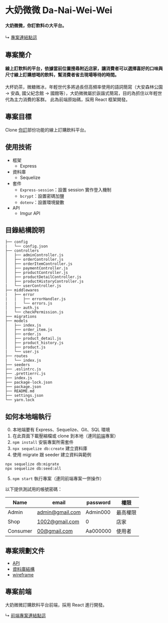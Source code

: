 # 大奶微微 Da-Nai-Wei-Wei

#### 大奶微微，你訂飲料の大平台。

↳ [專案連結點這](https://dev.d318dyc2vbskcy.amplifyapp.com/)

## 專案簡介

#### 線上訂飲料的平台，依據當前位置搜尋附近店家，讓消費者可以選擇喜好的口味與尺寸線上訂購想喝的飲料，幫消費者省去現場等待的時間。
大杯奶茶，微糖微冰，年輕世代多將過長但高頻率使用的語詞簡寫（大安森林公園 -> 安森, 國父紀念館 -> 國館等），大奶微微屬於詼諧式簡寫，目的為抓住以年輕世代為主力消費的客群。 此為前端原始碼，採用 React 框架開發。

## 專案目標

Clone [你訂](https://order.nidin.shop/)部份功能的線上訂購飲料平台。

## 使用技術

- 框架
  - Express
- 資料庫
  - Sequelize
- 套件
  - `Express-session`：設置 session 實作登入機制
  - `bcrypt`：設置密碼加鹽
  - `dotenv`：設置環境變數
- API
  - Imgur API

## 目錄結構說明
```
├── config                      
|   └── config.json
├── controllers                      
│   ├── adminController.js                
│   ├── orderController.js       
│   ├── orderItemController.js 
│   ├── paymentController.js
│   ├── productController.js
│   ├── productDetailController.js
│   ├── productHistoryController.js
|   └── userController.js
├── middlewares 
|   ├── error
|   |   ├── errorHandler.js
|   |   └── errors.js
│   ├── auth.js
|   └── checkPermission.js
├── migrations 
├── models                      
│   ├── index.js                
│   ├── order_item.js       
│   ├── order.js 
│   ├── product_detail.js
│   ├── product_history.js
│   ├── product.js
|   └── user.js
├── routes                      
|   └── index.js
├── seeders                      
├── .eslintrc.js
├── .prettierrc.js
├── index.js
├── package-lock.json
├── package.json
├── README.md
├── settings.json
└── yarn.lock

```
## 如何本地端執行

0. 本地端要有 Express、Sequelize、Git、SQL 環境
1. 在此頁面下載壓縮檔或 clone 到本地（連同[前端](https://github.com/Lindsay0214/Da-Nai-Wei-Wei-front-end/edit/dev/README.md)專案）
2. `npm install` 安裝專案所需套件
3. `npx sequelize db:create` 建立資料庫
4. 使用 migrate 跟 seeder 建立資料與範例
```
npx sequelize db:migrate
npx sequelize db:seed:all
```
5. `npm start` 執行專案（連同前端專案一併操作）

以下提供測試用的帳號密碼：

| Name     | email           | password | 權限      |
| -------- | --------------- | -------- | -------- |
| Admin    | admin@gmail.com | Admin000 | 最高權限  |
| Shop     | 1002@gmail.com  | 0        | 店家     |
| Consumer | 00@gmail.com    | Aa000000 | 使用者   |


## 專案規劃文件

- [API](https://hackmd.io/ccYzRWXWTVmfORPKYCABzQ)
- [資料庫結構](https://dbdiagram.io/d/6129ec6d825b5b0146e89ae8)
- [wireframe](https://www.figma.com/file/3pgHaXjJKKaDGzJWC0AjnI/Beverage-Wireframe?node-id=0%3A1)

## 專案前端

大奶微微訂購飲料平台前端，採用 React 進行開發。

↳ [前端專案連結點這](https://github.com/Lindsay0214/Da-Nai-Wei-Wei-front-end)
